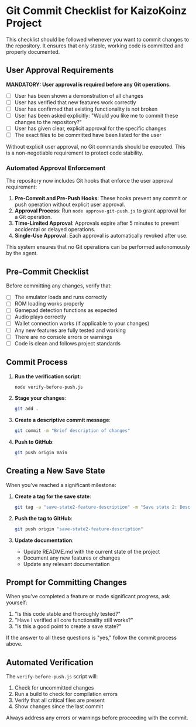 # Git Commit Checklist for KaizoKoinz Project

This checklist should be followed whenever you want to commit changes to the repository. It ensures that only stable, working code is committed and properly documented.

## User Approval Requirements

**MANDATORY: User approval is required before any Git operations.**

- [ ] User has been shown a demonstration of all changes
- [ ] User has verified that new features work correctly
- [ ] User has confirmed that existing functionality is not broken
- [ ] User has been asked explicitly: "Would you like me to commit these changes to the repository?"
- [ ] User has given clear, explicit approval for the specific changes
- [ ] The exact files to be committed have been listed for the user

Without explicit user approval, no Git commands should be executed. This is a non-negotiable requirement to protect code stability.

### Automated Approval Enforcement

The repository now includes Git hooks that enforce the user approval requirement:

1. **Pre-Commit and Pre-Push Hooks**: These hooks prevent any commit or push operation without explicit user approval.
2. **Approval Process**: Run `node approve-git-push.js` to grant approval for a Git operation.
3. **Time-Limited Approval**: Approvals expire after 5 minutes to prevent accidental or delayed operations.
4. **Single-Use Approval**: Each approval is automatically revoked after use.

This system ensures that no Git operations can be performed autonomously by the agent.

## Pre-Commit Checklist

Before committing any changes, verify that:

- [ ] The emulator loads and runs correctly
- [ ] ROM loading works properly
- [ ] Gamepad detection functions as expected
- [ ] Audio plays correctly
- [ ] Wallet connection works (if applicable to your changes)
- [ ] Any new features are fully tested and working
- [ ] There are no console errors or warnings
- [ ] Code is clean and follows project standards

## Commit Process

1. **Run the verification script**:
   ```bash
   node verify-before-push.js
   ```

2. **Stage your changes**:
   ```bash
   git add .
   ```

3. **Create a descriptive commit message**:
   ```bash
   git commit -m "Brief description of changes"
   ```

4. **Push to GitHub**:
   ```bash
   git push origin main
   ```

## Creating a New Save State

When you've reached a significant milestone:

1. **Create a tag for the save state**:
   ```bash
   git tag -a "save-state2-feature-description" -m "Save state 2: Description of what works"
   ```

2. **Push the tag to GitHub**:
   ```bash
   git push origin "save-state2-feature-description"
   ```

3. **Update documentation**:
   - Update README.md with the current state of the project
   - Document any new features or changes
   - Update any relevant documentation

## Prompt for Committing Changes

When you've completed a feature or made significant progress, ask yourself:

1. "Is this code stable and thoroughly tested?"
2. "Have I verified all core functionality still works?"
3. "Is this a good point to create a save state?"

If the answer to all these questions is "yes," follow the commit process above.

## Automated Verification

The `verify-before-push.js` script will:

1. Check for uncommitted changes
2. Run a build to check for compilation errors
3. Verify that all critical files are present
4. Show changes since the last commit

Always address any errors or warnings before proceeding with the commit.
